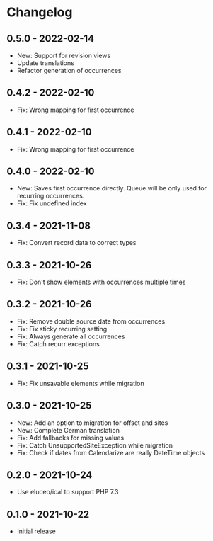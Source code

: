 # Changelog

## 0.5.0 - 2022-02-14

* New: Support for revision views
* Update translations
* Refactor generation of occurrences

## 0.4.2 - 2022-02-10

* Fix: Wrong mapping for first occurrence

## 0.4.1 - 2022-02-10

* Fix: Wrong mapping for first occurrence

## 0.4.0 - 2022-02-10

- New: Saves first occurrence directly. Queue will be only used for recurring occurrences.
- Fix: Fix undefined index

## 0.3.4 - 2021-11-08

- Fix: Convert record data to correct types

## 0.3.3 - 2021-10-26

- Fix: Don't show elements with occurrences multiple times

## 0.3.2 - 2021-10-26

- Fix: Remove double source date from occurrences
- Fix: Fix sticky recurring setting
- Fix: Always generate all occurrences
- Fix: Catch recurr exceptions

## 0.3.1 - 2021-10-25

- Fix: Fix unsavable elements while migration

## 0.3.0 - 2021-10-25

- New: Add an option to migration for offset and sites
- New: Complete German translation
- Fix: Add fallbacks for missing values
- Fix: Catch UnsupportedSiteException while migration
- Fix: Check if dates from Calendarize are really DateTime objects

## 0.2.0 - 2021-10-24

- Use eluceo/ical to support PHP 7.3

## 0.1.0 - 2021-10-22

- Initial release
